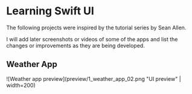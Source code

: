 # Learning Swift UI

The following projects were inspired by the tutorial series by Sean Allen.   

I will add later screenshots or videos of some of the apps and list the changes or improvements as they are being developed.
   

## Weather App

![Weather app preview](preview/1_weather_app_02.png "UI preview" | width=200)
